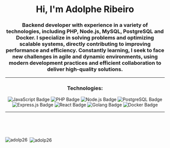 <h1 align="center">Hi, I'm Adolphe Ribeiro</h1>
<h3 align="center">Backend developer with experience in a variety of technologies, including PHP, Node.js, MySQL, PostgreSQL and Docker. I specialize in solving problems and optimizing scalable systems, directly contributing to improving performance and efficiency. Constantly learning, I seek to face new challenges in agile and dynamic environments, using modern development practices and efficient collaboration to deliver high-quality solutions.</h3>

<hr>

<h3 align="center">Technologies:</h3>
<p align="center">
  <img src="https://img.shields.io/badge/JavaScript-F7DF1C?logo=javascript&logoColor=black" alt="JavaScript Badge"/>
  <img src="https://img.shields.io/badge/PHP-777BB4?logo=php&logoColor=white" alt="PHP Badge"/>
  <img src="https://img.shields.io/badge/Node.js-339933?logo=node.js&logoColor=white" alt="Node.js Badge"/>
  <img src="https://img.shields.io/badge/PostgreSQL-4169E1?logo=postgresql&logoColor=white" alt="PostgreSQL Badge"/>
  <img src="https://img.shields.io/badge/Express.js-000000?logo=express&logoColor=white" alt="Express.js Badge"/>
  <img src="https://img.shields.io/badge/React-61DAFB?logo=react&logoColor=black" alt="React Badge"/>
  <img src="https://img.shields.io/badge/Golang-00ADD8?logo=go&logoColor=white" alt="Golang Badge"/>
  <img src="https://img.shields.io/badge/Docker-2496ED?logo=docker&logoColor=white" alt="Docker Badge"/>
</p>

<hr>

<br><br><br>

<p><img align="left" src="https://github-readme-stats.vercel.app/api/top-langs?username=adolp26&show_icons=true&locale=en&layout=compact" alt="adolp26" /></p>

<p>&nbsp;<img align="center" src="https://github-readme-stats.vercel.app/api?username=adolp26&show_icons=true&locale=en" alt="adolp26" /></p>
